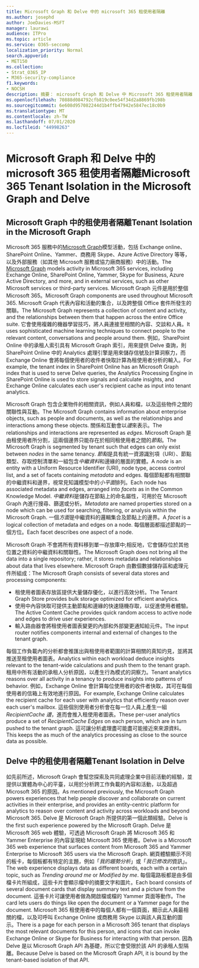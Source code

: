 ```yaml
---
title: Microsoft Graph 和 Delve 中的 microsoft 365 租使用者隔離
ms.author: josephd
author: JoeDavies-MSFT
manager: laurawi
audience: ITPro
ms.topic: article
ms.service: O365-seccomp
localization_priority: Normal
search.appverid:
- MET150
ms.collection:
- Strat_O365_IP
- M365-security-compliance
f1.keywords:
- NOCSH
description: 摘要： microsoft Graph 和 Delve 中 Microsoft 365 租使用者隔離的說明。
ms.openlocfilehash: 70888d084792cfb819c0ee54f34d2a8869fb198b
ms.sourcegitcommit: 6e608d957082244d1b4ffb47942e5847ec18c0b9
ms.translationtype: MT
ms.contentlocale: zh-TW
ms.lasthandoff: 07/01/2020
ms.locfileid: "44998263"
---
```

# <a name="microsoft-365-tenant-isolation-in-the-microsoft-graph-and-delve"></a><span data-ttu-id="556a3-103">Microsoft Graph 和 Delve 中的 microsoft 365 租使用者隔離</span><span class="sxs-lookup"><span data-stu-id="556a3-103">Microsoft 365 Tenant Isolation in the Microsoft Graph and Delve</span></span>

## <a name="tenant-isolation-in-the-microsoft-graph"></a><span data-ttu-id="556a3-104">Microsoft Graph 中的租使用者隔離</span><span class="sxs-lookup"><span data-stu-id="556a3-104">Tenant Isolation in the Microsoft Graph</span></span>

<span data-ttu-id="556a3-105">Microsoft 365 服務中的[Microsoft Graph](https://developer.microsoft.com/graph)模型活動，包括 Exchange online、SharePoint Online、Yammer、商務用 Skype、Azure Active Directory 等等，以及外部服務（如其他 Microsoft 服務或協力廠商服務）中的活動。</span><span class="sxs-lookup"><span data-stu-id="556a3-105">The [Microsoft Graph](https://developer.microsoft.com/graph) models activity in Microsoft 365 services, including Exchange Online, SharePoint Online, Yammer, Skype for Business, Azure Active Directory, and more, and in external services, such as other Microsoft services or third-party services.</span></span> <span data-ttu-id="556a3-106">Microsoft Graph 元件是用於整個 Microsoft 365。</span><span class="sxs-lookup"><span data-stu-id="556a3-106">Microsoft Graph components are used throughout Microsoft 365.</span></span> <span data-ttu-id="556a3-107">Microsoft Graph 代表內容和活動的集合，以及跨整個 Office 套件所發生的關聯。</span><span class="sxs-lookup"><span data-stu-id="556a3-107">The Microsoft Graph represents a collection of content and activity, and the relationships between them that happen across the entire Office suite.</span></span> <span data-ttu-id="556a3-108">它會使用複雜的機器學習技巧，將人員連接至相關的內容、交談和人員。</span><span class="sxs-lookup"><span data-stu-id="556a3-108">It uses sophisticated machine learning techniques to connect people to the relevant content, conversations and people around them.</span></span> <span data-ttu-id="556a3-109">例如，SharePoint Online 中的承租人索引具有 Microsoft Graph 索引，用來提供 Delve 查詢，則 SharePoint Online 中的 Analytics 處理引擎是用來儲存信號及計算洞察力，而 Exchange Online 會將每個使用者的收件者快取計算為租使用者分析的輸入。</span><span class="sxs-lookup"><span data-stu-id="556a3-109">For example, the tenant index in SharePoint Online has an Microsoft Graph index that is used to serve Delve queries, the Analytics Processing Engine in SharePoint Online is used to store signals and calculate insights, and Exchange Online calculates each user's recipient cache as input into tenant analytics.</span></span>

<span data-ttu-id="556a3-110">Microsoft Graph 包含企業物件的相關資訊，例如人員和檔，以及這些物件之間的關聯性與互動。</span><span class="sxs-lookup"><span data-stu-id="556a3-110">The Microsoft Graph contains information about enterprise objects, such as people and documents, as well as the relationships and interactions among these objects.</span></span> <span data-ttu-id="556a3-111">關係和互動會以*邊*來表示。</span><span class="sxs-lookup"><span data-stu-id="556a3-111">The relationships and interactions are represented as *edges*.</span></span> <span data-ttu-id="556a3-112">Microsoft Graph 是由租使用者所分割，這兩個邊界只能存在於相同租使用者之間的*節點*。</span><span class="sxs-lookup"><span data-stu-id="556a3-112">The Microsoft Graph is segmented by tenant such that edges can only exist between *nodes* in the same tenancy.</span></span> <span data-ttu-id="556a3-113">*節點*是具有統一資源識別項（URI）、節點類型、存取控制清單和一組包含*中繼資料*和邊緣的層面的實體。</span><span class="sxs-lookup"><span data-stu-id="556a3-113">A *node* is an entity with a Uniform Resource Identifier (URI), node type, access control list, and a set of facets containing *metadata* and edges.</span></span> <span data-ttu-id="556a3-114">每個節點都有相關聯的中繼資料和邊界，視常見知識模型中的*小平面*排列。</span><span class="sxs-lookup"><span data-stu-id="556a3-114">Each node has associated metadata and edges, arranged into *facets* as in the Common Knowledge Model.</span></span> <span data-ttu-id="556a3-115">*中繼資料*是儲存在節點上的命名屬性，可用於在 Microsoft Graph 內進行搜尋、篩選或分析。</span><span class="sxs-lookup"><span data-stu-id="556a3-115">*Metadata* are named properties stored on a node which can be used for searching, filtering, or analysis within the Microsoft Graph.</span></span> <span data-ttu-id="556a3-116">一個*方面*是中繼資料的邏輯集合及節點上的邊界。</span><span class="sxs-lookup"><span data-stu-id="556a3-116">A *facet* is a logical collection of metadata and edges on a node.</span></span> <span data-ttu-id="556a3-117">每個層面都描述節點的一個方位。</span><span class="sxs-lookup"><span data-stu-id="556a3-117">Each facet describes one aspect of a node.</span></span> 

<span data-ttu-id="556a3-118">Microsoft Graph 不會將所有資料移到單一存放庫中;相反地，它會儲存位於其他位置之資料的中繼資料和關聯性。</span><span class="sxs-lookup"><span data-stu-id="556a3-118">The Microsoft Graph does not bring all the data into a single repository; rather, it stores metadata and relationships about data that lives elsewhere.</span></span> <span data-ttu-id="556a3-119">Microsoft Graph 由數個數據儲存區和處理元件所組成：</span><span class="sxs-lookup"><span data-stu-id="556a3-119">The Microsoft Graph consists of several data stores and processing components:</span></span>

- <span data-ttu-id="556a3-120">租使用者圖表存放區提供大量儲存優化，以進行高效分析。</span><span class="sxs-lookup"><span data-stu-id="556a3-120">The Tenant Graph Store provides bulk storage optimized for efficient analytics.</span></span>
- <span data-ttu-id="556a3-121">使用中內容快取可提供主動節點和邊緣的快速隨機存取，以促進使用者體驗。</span><span class="sxs-lookup"><span data-stu-id="556a3-121">The Active Content Cache provides quick random access to active node and edges to drive user experiences.</span></span>
- <span data-ttu-id="556a3-122">輸入路由器會將租使用者圖表變更的內部和外部變更通知給元件。</span><span class="sxs-lookup"><span data-stu-id="556a3-122">The input router notifies components internal and external of changes to the tenant graph.</span></span>

<span data-ttu-id="556a3-123">每個工作負載內的分析都會推匯出與租使用者範圍的計算相關的真知灼見，並將其推送至租使用者圖表。</span><span class="sxs-lookup"><span data-stu-id="556a3-123">Analytics within each workload deduce insights relevant to the tenant-wide calculations and push them to the tenant graph.</span></span> <span data-ttu-id="556a3-124">租用中所有活動的承租人分析原因，以產生行為模式的洞察力。</span><span class="sxs-lookup"><span data-stu-id="556a3-124">Tenant analytics reasons over all activity in a tenancy to produce insights into patterns of behavior.</span></span> <span data-ttu-id="556a3-125">例如，Exchange Online 會計算每位使用者的收件者快取，其可在每個使用者的信箱上有效地進行原因。</span><span class="sxs-lookup"><span data-stu-id="556a3-125">For example, Exchange Online calculates the recipient cache for each user with analytics that efficiently reason over each user's mailbox.</span></span> <span data-ttu-id="556a3-126">這些個別使用者分析會在每一位人員上產生一組*RecipientCache 邊*，進而會推入租使用者圖表。</span><span class="sxs-lookup"><span data-stu-id="556a3-126">These per-user analytics produce a set of *RecipientCache Edges* on each person, which are in turn pushed to the tenant graph.</span></span> <span data-ttu-id="556a3-127">這可讓分析處理盡可能盡可能接近來來源資料。</span><span class="sxs-lookup"><span data-stu-id="556a3-127">This keeps the as much of the analytics processing as close to the source data as possible.</span></span>

## <a name="tenant-isolation-in-delve"></a><span data-ttu-id="556a3-128">Delve 中的租使用者隔離</span><span class="sxs-lookup"><span data-stu-id="556a3-128">Tenant Isolation in Delve</span></span>

<span data-ttu-id="556a3-129">如先前所述，Microsoft Graph 會幫您探索及共同處理企業中目前活動的經驗，並提供以實體為中心的平臺，以用於分析跨工作負載的內容和活動，以及超過 Microsoft 365 的原因。</span><span class="sxs-lookup"><span data-stu-id="556a3-129">As mentioned previously, the Microsoft Graph powers experiences that help people discover and collaborate on current activities in their enterprise, and provides an entity-centric platform for analytics to reason over content and activity across workloads and beyond Microsoft 365.</span></span> <span data-ttu-id="556a3-130">Delve 是 Microsoft Graph 所提供的第一個此類經驗。</span><span class="sxs-lookup"><span data-stu-id="556a3-130">Delve is the first such experience powered by the Microsoft Graph.</span></span>
<span data-ttu-id="556a3-131">Delve 是 Microsoft 365 web 體驗，可透過 Microsoft Graph 將 Microsoft 365 和 Yammer Enterprise 的內容呈現給 Microsoft 365 使用者。</span><span class="sxs-lookup"><span data-stu-id="556a3-131">Delve is a Microsoft 365 web experience that surfaces content from Microsoft 365 and Yammer Enterprise to Microsoft 365 users via the Microsoft Graph.</span></span> <span data-ttu-id="556a3-132">網頁體驗顯示不同的板卡，每個板都有特定的主題，例如「*我的趨勢分析*」或「*我已修改的*資訊」。</span><span class="sxs-lookup"><span data-stu-id="556a3-132">The web experience displays data as different boards, each with a certain topic, such as *Trending around me* or *Modified by me*.</span></span> <span data-ttu-id="556a3-133">每個電路板都是由多個檔卡片所組成，這些卡片會顯示檔中的摘要文字和圖片。</span><span class="sxs-lookup"><span data-stu-id="556a3-133">Each board consists of several document cards that display summary text and a picture from the document.</span></span> <span data-ttu-id="556a3-134">這張卡片可讓使用者做為開啟檔或檔的 Yammer 頁面等動作。</span><span class="sxs-lookup"><span data-stu-id="556a3-134">The card lets users do things like open the document or a Yammer page for the document.</span></span> <span data-ttu-id="556a3-135">Microsoft 365 租使用者中的每個人都有一個頁面，顯示此人員最相關的檔，以及可呼叫 Exchange Online 或商務用 Skype 以與該人員互動的圖示。</span><span class="sxs-lookup"><span data-stu-id="556a3-135">There is a page for each person in a Microsoft 365 tenant that displays the most relevant documents for this person, and icons that can invoke Exchange Online or Skype for Business for interacting with that person.</span></span> <span data-ttu-id="556a3-136">因為 Delve 是以 Microsoft Graph API 為基礎，所以它會受限於該 API 的承租人型隔離。</span><span class="sxs-lookup"><span data-stu-id="556a3-136">Because Delve is based on the Microsoft Graph API, it is bound by the tenant-based isolation of that API.</span></span>